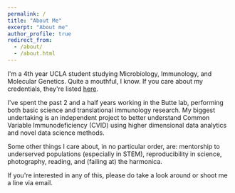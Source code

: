 ```yaml
---
permalink: /
title: "About Me"
excerpt: "About me"
author_profile: true
redirect_from: 
  - /about/
  - /about.html
---
```

I'm a 4th year UCLA student studying Microbiology, Immunology, and Molecular Genetics. Quite a mouthful, I know. If you care about my credentials, they're listed [here](https://humzakhan.github.io/cv/). 

I've spent the past 2 and a half years working in the Butte lab, performing both basic science and translational immunology research. My biggest undertaking is an independent project to better understand Common Variable Immunodeficiency (CVID) using higher dimensional data analytics and novel data science methods. 

Some other things I care about, in no particular order, are: mentorship to underserved populations (especially in STEM), reproducibility in science, photography, reading, and (failing at) the harmonica.

If you're interested in any of this, please do take a look around or shoot me a line via email. 
